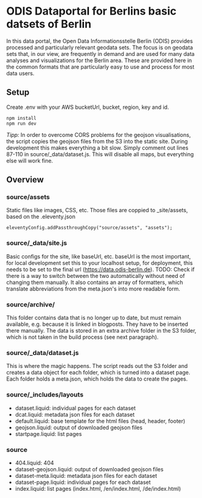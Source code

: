 # ODIS Dataportal for Berlins basic datsets of Berlin

In this data portal, the Open Data Informationsstelle Berlin (ODIS) provides processed and particularly relevant geodata sets. The focus is on geodata sets that, in our view, are frequently in demand and are used for many data analyses and visualizations for the Berlin area. These are provided here in the common formats that are particularly easy to use and process for most data users.

## Setup

Create .env with your AWS bucketUrl, bucket, region, key and id.

```
npm install
npm run dev
```

*Tipp:* In order to overcome CORS problems for the geojson visualisations, the script copies the geojson files from the S3 into the static site. During development this makes everything a bit slow. Simply comment out lines 87-110 in source/_data/dataset.js. This will disable all maps, but everything else will work fine.

## Overview

### source/assets

Static files like images, CSS, etc.
Those files are coppied to _site/assets, based on the .eleventy.json
```
eleventyConfig.addPassthroughCopy("source/assets", "assets");
```

### source/_data/site.js

Basic configs for the site, like baseUrl, etc.
baseUrl is the most important, for local development set this to your localhost setup, for deployment, this needs to be set to the final url (https://data.odis-berlin.de). TODO: Check if there is a way to switch between the two automatically without need of changing them manually.
It also contains an array of formatters, which translate abbreviations from the meta.json's into more readable form.

### source/archive/

This folder contains data that is no longer up to date, but must remain available, e.g. because it is linked in blogposts. They have to be inserted there manually. The data is stored in an extra archive folder in the S3 folder, which is not taken in the build process (see next paragraph).


### source/_data/dataset.js

This is where the magic happens. The script reads out the S3 folder and creates a data object for each folder, which is turned into a dataset page. Each folder holds a meta.json, which holds the data to create the pages.

### source/_includes/layouts

- dataset.liquid: individual pages for each dataset
- dcat.liquid: metadata json files for each dataset
- default.liquid: base template for the html files (head, header, footer)
- geojson.liquid: output of downloaded geojson files
- startpage.liquid: list pages

### source

- 404.liquid: 404
- dataset-geojson.liquid: output of downloaded geojson files
- dataset-meta.liquid: metadata json files for each dataset
- dataset-page.liquid: individual pages for each dataset
- index.liquid: list pages (index.html, /en/index.html, /de/index.html)

